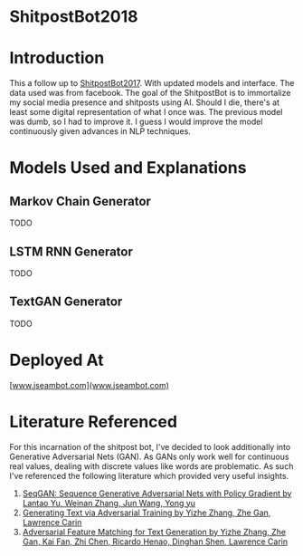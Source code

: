 # ShitpostBot2018
# Introduction
This a follow up to [ShitpostBot2017](https://github.com/JSeam2/ShitpostBot2017). With updated models and interface. The data used was from facebook.
The goal of the ShitpostBot is to immortalize my social media presence and shitposts using AI. Should I die, there's at least some digital representation of what I once was. The previous model was dumb, so I had to improve it. I guess I would improve the model continuously given advances in NLP techniques.

# Models Used and Explanations
## Markov Chain Generator
TODO

## LSTM RNN Generator
TODO

## TextGAN Generator
TODO

# Deployed At
[www.jseambot.com](www.jseambot.com)

# Literature Referenced
For this incarnation of the shitpost bot, I've decided to look additionally into Generative Adversarial Nets (GAN). As GANs only work well for continuous real values, dealing with discrete values like words are problematic. As such I've referenced the following literature which provided very useful insights.

1. [SeqGAN: Sequence Generative Adversarial Nets with Policy Gradient by Lantao Yu, Weinan Zhang, Jun Wang, Yong yu](https://arxiv.org/pdf/1609.05473.pdf)
2. [Generating Text via Adversarial Training by Yizhe Zhang, Zhe Gan, Lawrence Carin](https://zhegan27.github.io/Papers/textGAN_nips2016_workshop.pdf)
3. [Adversarial Feature Matching for Text Generation by Yizhe Zhang, Zhe Gan, Kai Fan, Zhi Chen, Ricardo Henao, Dinghan Shen, Lawrence Carin](https://arxiv.org/pdf/1706.03850.pdf)
